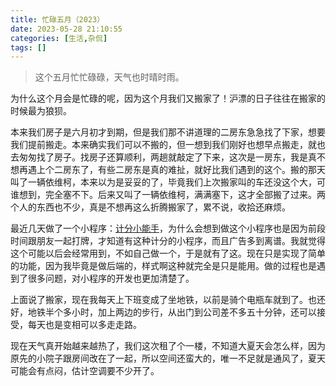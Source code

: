 ```yaml
---
title: 忙碌五月（2023）
date: 2023-05-28 21:10:55
categories: [生活,杂侃]
tags: []
---
```


> 这个五月忙忙碌碌，天气也时晴时雨。

为什么这个月会是忙碌的呢，因为这个月我们又搬家了！沪漂的日子往往在搬家的时候最为狼狈。

本来我们房子是六月初才到期，但是我们那不讲道理的二房东急急找了下家，想要我们提前搬走。本来确实我们可以不搬的，但一想到我们刚好也想早点搬走，就也去匆匆找了房子。找房子还算顺利，两趟就敲定了下来，这次是一房东，我是真不想再遇上个二房东了，有些二房东是真的难扯，就好比我们遇到的这个。搬的那天叫了一辆依维柯，本来以为是妥妥的了，毕竟我们上次搬家叫的车还没这个大，可谁想到，完全塞不下。后来又叫了一辆依维柯，满满塞下，这才全部搬了过来。两个人的东西也不少，真是不想再这么折腾搬家了，累不说，收拾还麻烦。

最近几天做了一个小程序：[计分小能手](http://cdn.putop.top/%E5%B0%8F%E7%A8%8B%E5%BA%8F/%E8%AE%A1%E5%88%86%E5%B0%8F%E8%83%BD%E6%89%8B.jpg)，为什么会想到做这个小程序也是因为前段时间跟朋友一起打牌，才知道有这种计分的小程序，而且广告多到离谱。我就觉得这个可能以后会经常用到，不如自己做一个，于是就有了这。现在只是实现了简单的功能，因为我毕竟是做后端的，样式啊这种就完全是只是能用。做的过程也是遇到了很多问题，对小程序的开发也更加清楚了。

上面说了搬家，现在我每天上下班变成了坐地铁，以前是骑个电瓶车就到了。也还好，地铁半个多小时，加上两边的步行，从出门到公司差不多五十分钟，还可以接受，每天也是变相可以多走走路。

现在天气真开始越来越热了，我们这次租了个一楼，不知道大夏天会怎么样，因为原先的小院子跟房间改在了一起，所以空间还蛮大的，唯一不足就是通风了，夏天可能会有点闷，估计空调要不少开了。